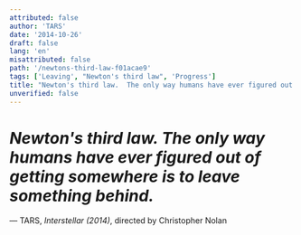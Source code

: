 ```yaml
---
attributed: false
author: 'TARS'
date: '2014-10-26'
draft: false
lang: 'en'
misattributed: false
path: '/newtons-third-law-f01acae9'
tags: ['Leaving', "Newton's third law", 'Progress']
title: "Newton's third law.  The only way humans have ever figured out of getting somewhere is to leave something behind."
unverified: false
---
```


# *Newton's third law.  The only way humans have ever figured out of getting somewhere is to leave something behind.*
&mdash; TARS, <cite><em>Interstellar (2014)</em></cite>, directed by Christopher Nolan